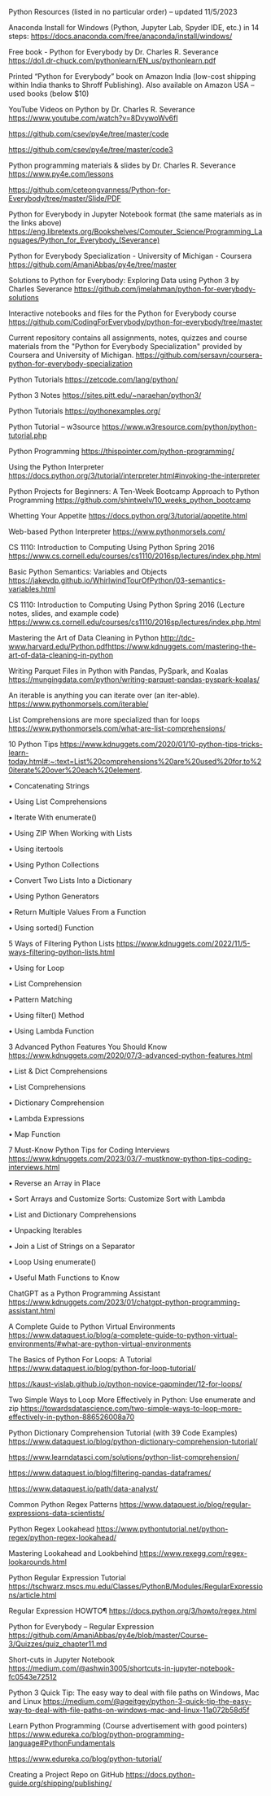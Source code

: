 
Python Resources (listed in no particular order)  – updated 11/5/2023

Anaconda Install for Windows (Python, Jupyter Lab, Spyder IDE, etc.)  in 
14 steps: https://docs.anaconda.com/free/anaconda/install/windows/

Free book - Python for Everybody by Dr. Charles R. Severance 
https://do1.dr-chuck.com/pythonlearn/EN_us/pythonlearn.pdf
 
Printed “Python for Everybody” book on Amazon India (low-cost shipping within India thanks to Shroff Publishing). Also available on Amazon USA – used books (below $10)
 
YouTube Videos on Python by Dr. Charles R. Severance 
https://www.youtube.com/watch?v=8DvywoWv6fI
 
https://github.com/csev/py4e/tree/master/code

https://github.com/csev/py4e/tree/master/code3


Python programming materials & slides by Dr. Charles R. Severance
https://www.py4e.com/lessons

https://github.com/ceteongvanness/Python-for-Everybody/tree/master/Slide/PDF
 
Python for Everybody in Jupyter Notebook format (the same materials as in the links above)
https://eng.libretexts.org/Bookshelves/Computer_Science/Programming_Languages/Python_for_Everybody_(Severance)

Python for Everybody Specialization - University of Michigan - Coursera
https://github.com/AmaniAbbas/py4e/tree/master

Solutions to Python for Everybody: Exploring Data using Python 3 by Charles Severance
https://github.com/jmelahman/python-for-everybody-solutions

 Interactive notebooks and files for the Python for Everybody course
https://github.com/CodingForEverybody/python-for-everybody/tree/master

Current repository contains all assignments, notes, quizzes and course materials from the "Python for Everybody Specialization" provided by Coursera and University of Michigan.
https://github.com/sersavn/coursera-python-for-everybody-specialization

 
Python Tutorials
https://zetcode.com/lang/python/

Python 3 Notes
https://sites.pitt.edu/~naraehan/python3/
 
Python Tutorials 
https://pythonexamples.org/
 
Python Tutorial – w3source 
https://www.w3resource.com/python/python-tutorial.php
 
Python Programming 
https://thispointer.com/python-programming/
 
Using the Python Interpreter
https://docs.python.org/3/tutorial/interpreter.html#invoking-the-interpreter

Python Projects  for Beginners: A Ten-Week Bootcamp Approach to Python Programming
https://github.com/shintwelv/10_weeks_python_bootcamp

Whetting Your Appetite
https://docs.python.org/3/tutorial/appetite.html
 
Web-based Python Interpreter
https://www.pythonmorsels.com/

CS 1110: Introduction to Computing Using Python Spring 2016
https://www.cs.cornell.edu/courses/cs1110/2016sp/lectures/index.php.html
 
Basic Python Semantics: Variables and Objects
https://jakevdp.github.io/WhirlwindTourOfPython/03-semantics-variables.html
 
CS 1110: Introduction to Computing Using Python Spring 2016 (Lecture notes, slides, and example code)
https://www.cs.cornell.edu/courses/cs1110/2016sp/lectures/index.php.html
 
Mastering the Art of Data Cleaning in Python
http://tdc-www.harvard.edu/Python.pdfhttps://www.kdnuggets.com/mastering-the-art-of-data-cleaning-in-python
 
Writing Parquet Files in Python with Pandas, PySpark, and Koalas
https://mungingdata.com/python/writing-parquet-pandas-pyspark-koalas/
 
An iterable is anything you can iterate over (an iter-able).
https://www.pythonmorsels.com/iterable/
 
List Comprehensions are more specialized than for loops
https://www.pythonmorsels.com/what-are-list-comprehensions/
  
10 Python Tips
https://www.kdnuggets.com/2020/01/10-python-tips-tricks-learn-today.html#:~:text=List%20comprehensions%20are%20used%20for,to%20iterate%20over%20each%20element.
 
•	Concatenating Strings

•	Using List Comprehensions

•	Iterate With enumerate()

•	Using ZIP When Working with Lists

•	Using itertools

•	Using Python Collections

•	Convert Two Lists Into a Dictionary

•	Using Python Generators

•	Return Multiple Values From a Function

•	Using sorted() Function
 
5 Ways of Filtering Python Lists
https://www.kdnuggets.com/2022/11/5-ways-filtering-python-lists.html
 
•	Using for Loop

•	List Comprehension

•	Pattern Matching

•	Using filter() Method

•	Using Lambda Function
 
3 Advanced Python Features You Should Know
https://www.kdnuggets.com/2020/07/3-advanced-python-features.html
 
•	List & Dict Comprehensions

•	List Comprehensions

•	Dictionary Comprehension

•	Lambda Expressions

•	Map Function
 
7 Must-Know Python Tips for Coding Interviews
https://www.kdnuggets.com/2023/03/7-mustknow-python-tips-coding-interviews.html
 
•	Reverse an Array in Place

•	Sort Arrays and Customize Sorts: Customize Sort with Lambda

•	List and Dictionary Comprehensions

•	Unpacking Iterables

•	Join a List of Strings on a Separator

•	Loop Using enumerate()

•	Useful Math Functions to Know
 
ChatGPT as a Python Programming Assistant
https://www.kdnuggets.com/2023/01/chatgpt-python-programming-assistant.html
 
A Complete Guide to Python Virtual Environments
https://www.dataquest.io/blog/a-complete-guide-to-python-virtual-environments/#what-are-python-virtual-environments

The Basics of Python For Loops: A Tutorial
https://www.dataquest.io/blog/python-for-loop-tutorial/

https://kaust-vislab.github.io/python-novice-gapminder/12-for-loops/
 
Two Simple Ways to Loop More Effectively in Python: Use enumerate and zip
https://towardsdatascience.com/two-simple-ways-to-loop-more-effectively-in-python-886526008a70
 
 Python Dictionary Comprehension Tutorial (with 39 Code Examples)
https://www.dataquest.io/blog/python-dictionary-comprehension-tutorial/

https://www.learndatasci.com/solutions/python-list-comprehension/

https://www.dataquest.io/blog/filtering-pandas-dataframes/

https://www.dataquest.io/path/data-analyst/

Common Python Regex Patterns
https://www.dataquest.io/blog/regular-expressions-data-scientists/
 
Python Regex Lookahead
https://www.pythontutorial.net/python-regex/python-regex-lookahead/

Mastering Lookahead and Lookbehind
https://www.rexegg.com/regex-lookarounds.html

Python Regular Expression Tutorial
https://tschwarz.mscs.mu.edu/Classes/PythonB/Modules/RegularExpressions/article.html

Regular Expression HOWTO¶
https://docs.python.org/3/howto/regex.html

Python for Everybody – Regular Expression
https://github.com/AmaniAbbas/py4e/blob/master/Course-3/Quizzes/quiz_chapter11.md
 
Short-cuts in Jupyter Notebook
https://medium.com/@ashwin3005/shortcuts-in-jupyter-notebook-fc0543e72512

Python 3 Quick Tip: The easy way to deal with file paths on Windows, Mac and Linux
https://medium.com/@ageitgey/python-3-quick-tip-the-easy-way-to-deal-with-file-paths-on-windows-mac-and-linux-11a072b58d5f

Learn Python Programming (Course advertisement with good pointers)
https://www.edureka.co/blog/python-programming-language#PythonFundamentals

https://www.edureka.co/blog/python-tutorial/

Creating a Project Repo on GitHub
https://docs.python-guide.org/shipping/publishing/



